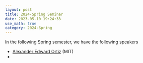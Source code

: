 ```yaml
---
layout: post
title: 2024-Spring Seminar
date: 2023-05-10 19:24:33
use_math: true
category: 2024-Spring
---
```

 
In the following Spring semester, we have the following speakers

- [Alexander Edward Ortiz](https://math.mit.edu/~aeortiz/) (MIT)
- 

